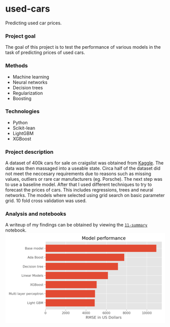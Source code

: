 # used-cars
Predicting used car prices.

### Project goal
The goal of this project is to test the performance of various models in the task of predicting prices of used cars.

### Methods
* Machine learning
* Neural networks
* Decision trees
* Regularization
* Boosting

### Technologies
* Python
* Scikit-lean
* LightGBM
* XGBoost

### Project description
A dataset of 400k cars for sale on craigslist was obtained from [Kaggle](https://www.kaggle.com/austinreese/craigslist-carstrucks-data). The data was then massaged into a useable state.
Circa half of the dataset did not meet the neccesary requirements due to reasons such as missing values, outliers or rare car manufacturers (eg. Porsche).
The next step was to use a baseline model. After that I used different techniques to try to forecast the prices of cars. This includes regressions, trees and neural networks. The models where selected using grid search on basic parameter grid. 10 fold cross validation was used.

### Analysis and notebooks
A writeup of my findings can be obtained by viewing the [`11-summary`](https://github.com/besiobu/used-cars/blob/main/notebooks/11-summary.ipynb) notebook.
![image](https://github.com/besiobu/used-cars/blob/main/reports/figures/results.png)
